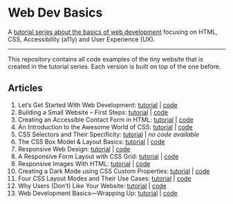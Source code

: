 # Web Dev Basics

A [tutorial series about the basics of web development](https://www.scale.at/blog/collections/web-dev-basics) focusing on HTML, CSS, Accessibility (a11y) and User Experience (UX).

---

This repository contains all code examples of the tiny website that is created in the tutorial series. Each version is built on top of the one before.

## Articles

1. Let’s Get Started With Web Development: [tutorial](https://www.scale.at/blog/lets-get-started) | [code](code/01-lets-get-started)
2. Building a Small Website – First Steps: [tutorial](https://www.scale.at/blog/building-a-small-website) | [code](code/02-building-a-small-website)
3. Creating an Accessible Contact Form in HTML: [tutorial](https://www.scale.at/blog/html-forms) | [code](code/03-html-forms)
4. An Introduction to the Awesome World of CSS: [tutorial](https://www.scale.at/blog/css-basics) | [code](code/04-css-basics)
5. CSS Selectors and Their Specificity: [tutorial](https://www.scale.at/blog/css-selectors) | _no code available_
6. The CSS Box Model & Layout Basics: [tutorial](https://www.scale.at/blog/css-box-model) | [code](code/06-css-box-model)
7. Responsive Web Design: [tutorial](https://www.scale.at/blog/responsive-web-design) | [code](code/07-responsive-web-design)
8. A Responsive Form Layout with CSS Grid: [tutorial](https://www.scale.at/blog/responsive-form-layout-css-grid) | [code](code/08-form-with-css-grid) 
9. Responsive Images With HTML: [tutorial](https://www.scale.at/blog/responsive-images-html) | [code](code/09-responsive-images)
10. Creating a Dark Mode using CSS Custom Properties: [tutorial](https://www.scale.at/blog/css-custom-properties) | [code](code/10-css-custom-properties)
11. Four CSS Layout Modes and Their Use Cases: [tutorial](https://www.scale.at/blog/css-layout-modes) | [code](code/11-css-layout-modes)
12. Why Users (Don’t) Like Your Website: [tutorial](https://www.scale.at/blog/user-experience) | [code](code/12-ux)
13. Web Development Basics—Wrapping Up: [tutorial](https://www.scale.at/blog/tutorial-wrapping-up) | [code](code/13-finishing-touches)
